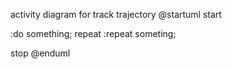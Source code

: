 activity diagram for track trajectory
@startuml
start

:do something;
repeat
    :repeat someting;
    

stop
@enduml